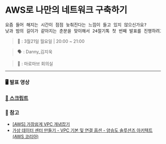# AWS로 나만의 네트워크 구축하기

<pre>
요즘 들어 해지는 시간이 점점 늦춰진다는 느낌이 들고 있지 않으신가요?
낮과 밤의 길이가 같아지는 춘분을 맞이해서 24절기톡 첫 번째 발표를 진행하려고 합니다.</pre>
</pre>

> 📆 : 3월21일 월요일 | 20:00 ~ 21:00

> 🗣 : Danny\_김지욱

> 📍 : 마로마브 회의실

---

### 🖥 발표 영상

### [📄 스크립트](https://github.com/24Seasons/talk/blob/main/contents/210321-danny/script.md)

### 📎 참고

- [[AWS] 가장쉽게 VPC 개념잡기](https://medium.com/harrythegreat/aws-%EA%B0%80%EC%9E%A5%EC%89%BD%EA%B2%8C-vpc-%EA%B0%9C%EB%85%90%EC%9E%A1%EA%B8%B0-71eef95a7098)
- [가상 데이터 센터 만들기 - VPC 기본 및 연결 옵션 - 양승도 솔루션즈 아키텍트(AWS 코리아)
  ](https://www.youtube.com/watch?v=R1UWYQYTPKo)
